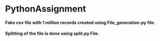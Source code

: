 # PythonAssignment
#### Fake csv file with 1 million records created using File_generation.py file.
#### Splitting of the file is done using split.py File.
